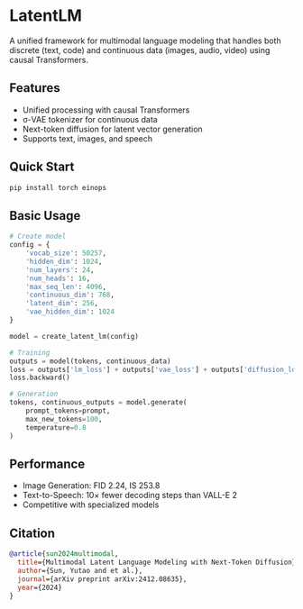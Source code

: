 # LatentLM

A unified framework for multimodal language modeling that handles both discrete (text, code) and continuous data (images, audio, video) using causal Transformers.

## Features

- Unified processing with causal Transformers
- σ-VAE tokenizer for continuous data
- Next-token diffusion for latent vector generation
- Supports text, images, and speech

## Quick Start

```bash
pip install torch einops
```

## Basic Usage

```python
# Create model
config = {
    'vocab_size': 50257,
    'hidden_dim': 1024,
    'num_layers': 24,
    'num_heads': 16,
    'max_seq_len': 4096,
    'continuous_dim': 768,
    'latent_dim': 256,
    'vae_hidden_dim': 1024
}

model = create_latent_lm(config)

# Training
outputs = model(tokens, continuous_data)
loss = outputs['lm_loss'] + outputs['vae_loss'] + outputs['diffusion_loss']
loss.backward()

# Generation
tokens, continuous_outputs = model.generate(
    prompt_tokens=prompt,
    max_new_tokens=100,
    temperature=0.8
)
```

## Performance

- Image Generation: FID 2.24, IS 253.8
- Text-to-Speech: 10× fewer decoding steps than VALL-E 2
- Competitive with specialized models

## Citation

```bibtex
@article{sun2024multimodal,
  title={Multimodal Latent Language Modeling with Next-Token Diffusion},
  author={Sun, Yutao and et al.},
  journal={arXiv preprint arXiv:2412.08635},
  year={2024}
}

